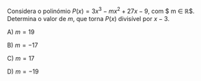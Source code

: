 Considera o polinómio $P(x)= 3x^3 - mx^2 + 27x -9$, com $ m ∈ ℝ$. Determina o valor de $m$, que torna $P(x)$ divisível por $x-3$.

A) $m= 19$

B) $m= -17$

C) $m= 17$

D) $m= -19$
